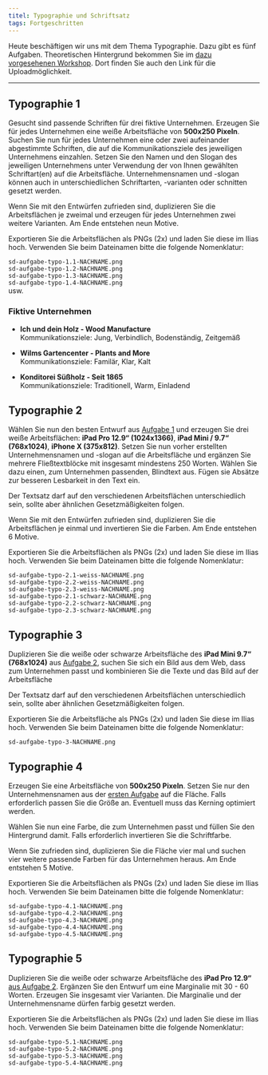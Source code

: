 ```yaml
---
titel: Typographie und Schriftsatz
tags: Fortgeschritten
---
```


Heute beschäftigen wir uns mit dem Thema Typographie. Dazu gibt es fünf Aufgaben. Theoretischen Hintergrund bekommen Sie im [dazu vorgesehenen Workshop](/mi-bachelor-screendesign/lehrveranstaltungen/070-workshop-typographie/). Dort finden Sie auch den Link für die Uploadmöglichkeit.

---

## Typographie 1

Gesucht sind passende Schriften für drei fiktive Unternehmen. Erzeugen Sie für jedes Unternehmen eine weiße Arbeitsfläche von **500x250 Pixeln**. Suchen Sie nun für jedes Unternehmen eine oder zwei aufeinander abgestimmte Schriften, die auf die Kommunikationsziele des jeweiligen Unternehmens einzahlen. Setzen Sie den Namen und den Slogan des jeweiligen Unternehmens unter Verwendung der von Ihnen gewählten Schriftart(en) auf die Arbeitsfläche. Unternehmensnamen und -slogan können auch in unterschiedlichen Schriftarten, -varianten oder schnitten gesetzt werden.

Wenn Sie mit den Entwürfen zufrieden sind, duplizieren Sie die Arbeitsflächen je zweimal und erzeugen für jedes Unternehmen zwei weitere Varianten. Am Ende entstehen neun Motive.

Exportieren Sie die Arbeitsflächen als PNGs (2x) und laden Sie diese im Ilias hoch. Verwenden Sie beim Dateinamen bitte die folgende Nomenklatur:

`sd-aufgabe-typo-1.1-NACHNAME.png` \
`sd-aufgabe-typo-1.2-NACHNAME.png` \
`sd-aufgabe-typo-1.3-NACHNAME.png` \
`sd-aufgabe-typo-1.4-NACHNAME.png` \
usw.

### Fiktive Unternehmen

-   **Ich und dein Holz - Wood Manufacture** \
    Kommunikationsziele: Jung, Verbindlich, Bodenständig, Zeitgemäß

-   **Wilms Gartencenter - Plants and More** \
    Kommunikationsziele: Familär, Klar, Kalt

-   **Konditorei Süßholz - Seit 1865** \
    Kommunikationsziele: Traditionell, Warm, Einladend

<!-- -   **Personal Health Sciences - Research & Product Development** \
    Kommunikationsziele: Zeitgemäß, Elegant, Leicht

-   **Karl Holland & Söhne - Nachhaltige Textilwirtschaft** \
    Kommunikationsziele: Zeitgemäß, Bodenständig, Verbindlich, Klar

-   **Meine Welt - lokale Foto- und Druckprodukte** \
    Kommunikationsziele: Warm, Familär, Verbindlich, Traditionell -->

## Typographie 2

Wählen Sie nun den besten Entwurf aus [Aufgabe 1](#typgraphie-1) und erzeugen Sie drei weiße Arbeitsflächen: **iPad Pro 12.9“ (1024x1366)**, **iPad Mini / 9.7“ (768x1024)**, **iPhone X (375x812)**. Setzen Sie nun vorher erstellten Unternehmensnamen und -slogan auf die Arbeitsfläche und ergänzen Sie mehrere Fließtextblöcke mit insgesamt mindestens 250 Worten. Wählen Sie dazu einen, zum Unternehmen passenden, Blindtext aus. Fügen sie Absätze zur besseren Lesbarkeit in den Text ein.

Der Textsatz darf auf den verschiedenen Arbeitsflächen unterschiedlich sein, sollte aber ähnlichen Gesetzmäßigkeiten folgen.

Wenn Sie mit den Entwürfen zufrieden sind, duplizieren Sie die Arbeitsflächen je einmal und invertieren Sie die Farben. Am Ende entstehen 6 Motive.

Exportieren Sie die Arbeitsflächen als PNGs (2x) und laden Sie diese im Ilias hoch. Verwenden Sie beim Dateinamen bitte die folgende Nomenklatur:

`sd-aufgabe-typo-2.1-weiss-NACHNAME.png` \
`sd-aufgabe-typo-2.2-weiss-NACHNAME.png` \
`sd-aufgabe-typo-2.3-weiss-NACHNAME.png` \
`sd-aufgabe-typo-2.1-schwarz-NACHNAME.png` \
`sd-aufgabe-typo-2.2-schwarz-NACHNAME.png` \
`sd-aufgabe-typo-2.3-schwarz-NACHNAME.png`

## Typographie 3

Duplizieren Sie die weiße oder schwarze Arbeitsfläche des **iPad Mini 9.7“ (768x1024)** aus [Aufgabe 2](#typographie-2), suchen Sie sich ein Bild aus dem Web, dass zum Unternehmen passt und kombinieren Sie die Texte und das Bild auf der Arbeitsfläche

Der Textsatz darf auf den verschiedenen Arbeitsflächen unterschiedlich sein, sollte aber ähnlichen Gesetzmäßigkeiten folgen.

Exportieren Sie die Arbeitsfläche als PNGs (2x) und laden Sie diese im Ilias hoch. Verwenden Sie beim Dateinamen bitte die folgende Nomenklatur:

`sd-aufgabe-typo-3-NACHNAME.png`

## Typographie 4

Erzeugen Sie eine Arbeitsfläche von **500x250 Pixeln**. Setzen Sie nur den Unternehmensnamen aus der [ersten Aufgabe](#typographie-1) auf die Fläche. Falls erforderlich passen Sie die Größe an. Eventuell muss das Kerning optimiert werden.

Wählen Sie nun eine Farbe, die zum Unternehmen passt und füllen Sie den Hintergrund damit. Falls erforderlich invertieren Sie die Schriftfarbe.

Wenn Sie zufrieden sind, duplizieren Sie die Fläche vier mal und suchen vier weitere passende Farben für das Unternehmen heraus. Am Ende entstehen 5 Motive.

Exportieren Sie die Arbeitsflächen als PNGs (2x) und laden Sie diese im Ilias hoch. Verwenden Sie beim Dateinamen bitte die folgende Nomenklatur:

`sd-aufgabe-typo-4.1-NACHNAME.png` \
`sd-aufgabe-typo-4.2-NACHNAME.png` \
`sd-aufgabe-typo-4.3-NACHNAME.png` \
`sd-aufgabe-typo-4.4-NACHNAME.png` \
`sd-aufgabe-typo-4.5-NACHNAME.png`

## Typographie 5

Duplizieren Sie die weiße oder schwarze Arbeitsfläche des **iPad Pro 12.9“** [aus Aufgabe 2](#typographie-2). Ergänzen Sie den Entwurf um eine Marginalie mit 30 - 60 Worten. Erzeugen Sie insgesamt vier Varianten. Die Marginalie und der Unternehmensname dürfen farbig gesetzt werden.

Exportieren Sie die Arbeitsflächen als PNGs (2x) und laden Sie diese im Ilias hoch. Verwenden Sie beim Dateinamen bitte die folgende Nomenklatur:

`sd-aufgabe-typo-5.1-NACHNAME.png` \
`sd-aufgabe-typo-5.2-NACHNAME.png` \
`sd-aufgabe-typo-5.3-NACHNAME.png` \
`sd-aufgabe-typo-5.4-NACHNAME.png`

